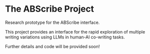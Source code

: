 # The ABScribe Project
Research prototype for the ABScribe interface.

This project provides an interface for the rapid exploration of multiple writing variations using LLMs in human-AI co-writing tasks.

Further details and code will be provided soon!
